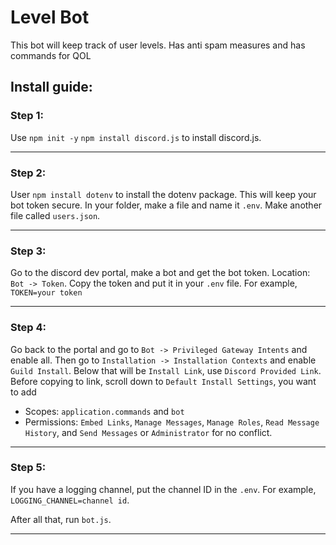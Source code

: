 # Level Bot
This bot will keep track of user levels. Has anti spam measures and has commands for QOL 

## Install guide:
### Step 1:
Use `npm init -y` `npm install discord.js` to install discord.js.

---

### Step 2:
User
`npm install dotenv`
to install the dotenv package. This will keep your bot token secure. In your folder, make a file and name it `.env`. Make another file called `users.json`.

---

### Step 3:
Go to the discord dev portal, make a bot and get the bot token. Location: `Bot -> Token`. Copy the token and put it in your `.env` file. For example, `TOKEN=your token`

---

### Step 4:
Go back to the portal and go to `Bot -> Privileged Gateway Intents` and enable all. Then go to `Installation -> Installation Contexts` and enable `Guild Install`. Below that will be `Install Link`, use `Discord Provided Link`. Before copying to link, scroll down to `Default Install Settings`, you want to add
- Scopes: `application.commands` and `bot`
- Permissions: `Embed Links`, `Manage Messages`, `Manage Roles`, `Read Message History`, and `Send Messages` or `Administrator` for no conflict.

---

### Step 5:
If you have a logging channel, put the channel ID in the `.env`. For example, `LOGGING_CHANNEL=channel id`.

After all that, run `bot.js`.

---